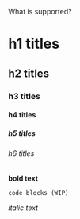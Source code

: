 What is supported?

# h1 titles
## h2 titles
### h3 titles
#### h4 titles
##### h5 titles
###### h6 titles

**bold text**

```
code blocks (WIP)
```

_italic text_
